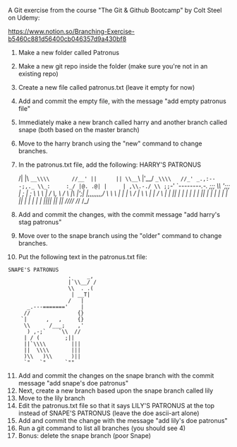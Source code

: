 A Git exercise from the course "The Git & Github Bootcamp" by Colt Steel on Udemy:

https://www.notion.so/Branching-Exercise-b5460c881d56400cb046357d9a430bf8

1. Make a new folder called Patronus
2. Make a new git repo inside the folder (make sure you're not in an existing repo)
3. Create a new file called patronus.txt (leave it empty for now)
4. Add and commit the empty file, with the message "add empty patronus file"
5. Immediately make a new branch called harry and another branch called snape (both based on the master branch)
6. Move to the harry branch using the "new" command to change branches.
7. In the patronus.txt file, add the following:
HARRY'S PATRONUS

   /|       |\\
`__\\\\       //__'
   ||      ||
 \\__`\\     |'__/
   `_\\\\   //_'
   _.,:---;,._
   \\_:     :_/
     |@. .@|
     |     |
     ,\\.-./ \\
     ;;`-'   `---__________-----.-.
     ;;;                         \\_\\
     ';;;                         |
      ;    |                      ;
       \\   \\     \\        |      /
        \\_, \\    /        \\     |\\
          |';|  |,,,,,,,,/ \\    \\ \\_
          |  |  |           \\   /   |
          \\  \\  |           |  / \\  |
           | || |           | |   | |
           | || |           | |   | |
           | || |           | |   | |
           |_||_|           |_|   |_|
          /_//_/           /_/   /_/
8. Add and commit the changes, with the commit message "add harry's stag patronus"
9. Move over to the snape branch using the "older" command to change branches.
10. Put the following text in the patronus.txt file:
```
SNAPE'S PATRONUS
                   .     _,
                   |`\\__/ /
                   \\  . .(
                    | __T|
                   /   |
      _.---======='    |
     //               {}
    `|      ,   ,     {}
     \\      /___;    ,'
      ) ,-;`    `\\  //
     | / (        ;||
     ||`\\\\        |||
     ||  \\\\       |||
     )\\   )\\      )||
     `"   `"      `""
```
11. Add and commit the changes on the snape branch with the commit message "add snape's doe patronus" 
12. Next, create a new branch based upon the snape branch called lily 
13. Move to the lily branch 
14. Edit the patronus.txt file so that it says LILY'S PATRONUS at the top instead of SNAPE'S PATRONUS (leave the doe ascii-art alone) 
15. Add and commit the change with the message "add lily's doe patronus" 
16. Run a git command to list all branches (you should see 4) 
17. Bonus: delete the snape branch (poor Snape) 
